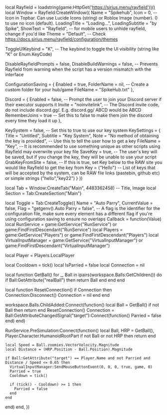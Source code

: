 local Rayfield = loadstring(game:HttpGet('https://sirius.menu/rayfield'))()
local Window = Rayfield:CreateWindow({
   Name = "Spikehub",
   Icon = 0, -- Icon in Topbar. Can use Lucide Icons (string) or Roblox Image (number). 0 to use no icon (default).
   LoadingTitle = "Loading...",
   LoadingSubtitle = "by Spike",
   ShowText = "Rayfield", -- for mobile users to unhide rayfield, change if you'd like
   Theme = "Default", -- Check https://docs.sirius.menu/rayfield/configuration/themes

   ToggleUIKeybind = "K", -- The keybind to toggle the UI visibility (string like "K" or Enum.KeyCode)

   DisableRayfieldPrompts = false,
   DisableBuildWarnings = false, -- Prevents Rayfield from warning when the script has a version mismatch with the interface

   ConfigurationSaving = {
      Enabled = true,
      FolderName = nil, -- Create a custom folder for your hub/game
      FileName = "SpikeHub.txt"
   },

   Discord = {
      Enabled = false, -- Prompt the user to join your Discord server if their executor supports it
      Invite = "noinvitelink", -- The Discord invite code, do not include discord.gg/. E.g. discord.gg/ ABCD would be ABCD
      RememberJoins = true -- Set this to false to make them join the discord every time they load it up
   },

   KeySystem = false, -- Set this to true to use our key system
   KeySettings = {
      Title = "Untitled",
      Subtitle = "Key System",
      Note = "No method of obtaining the key is provided", -- Use this to tell the user how to get a key
      FileName = "Key", -- It is recommended to use something unique as other scripts using Rayfield may overwrite your key file
      SaveKey = true, -- The user's key will be saved, but if you change the key, they will be unable to use your script
      GrabKeyFromSite = false, -- If this is true, set Key below to the RAW site you would like Rayfield to get the key from
      Key = {"Hello"} -- List of keys that will be accepted by the system, can be RAW file links (pastebin, github etc) or simple strings ("hello","key22")
   }
})

local Tab = Window:CreateTab("Main", 4483362458) -- Title, Image
local Section = Tab:CreateSection("Main")



local Toggle = Tab:CreateToggle({
   Name = "Auto Parry",
   CurrentValue = false,
   Flag = "getgenv().Auto Parry = false", -- A flag is the identifier for the configuration file, make sure every element has a different flag if you're using configuration saving to ensure no overlaps
   Callback = function(Value)
   local RunService = game:GetService("RunService") or game:FindFirstDescendant("RunService")
local Players = game:GetService("Players") or game:FindFirstDescendant("Players")
local VirtualInputManager = game:GetService("VirtualInputManager") or game:FindFirstDescendant("VirtualInputManager")

local Player = Players.LocalPlayer

local Cooldown = tick()
local IsParried = false
local Connection = nil

local function GetBall()
  for _, Ball in ipairs(workspace.Balls:GetChildren()) do
    if Ball:GetAttribute("realBall") then
      return Ball
    end
  end
end

local function ResetConnection()
    if Connection then
        Connection:Disconnect()
        Connection = nil
    end
end

workspace.Balls.ChildAdded:Connect(function()
    local Ball = GetBall()
    if not Ball then return end
    ResetConnection()
    Connection = Ball:GetAttributeChangedSignal("target"):Connect(function()
        Parried = false
    end)
end)

RunService.PreSimulation:Connect(function()
    local Ball, HRP = GetBall(), Player.Character.HumanoidRootPart
    if not Ball or not HRP then
      return
    end
    
    local Speed = Ball.zoomies.VectorVelocity.Magnitude
    local Distance = (HRP.Position - Ball.Position).Magnitude
    
    if Ball:GetAttribute("target") == Player.Name and not Parried and Distance / Speed <= 0.65 then
      VirtualInputManager:SendMouseButtonEvent(0, 0, 0, true, game, 0)
      Parried = true
      Cooldown = tick()
      
      if (tick() - Cooldown) >= 1 then
        Parried = false
      end
    end
end)
   end,
  })
